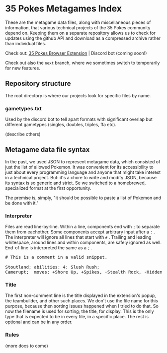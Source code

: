 # 35 Pokes Metagames Index

These are the metagame data files, along with miscellaneous pieces of information, that various technical projects of the 35 Pokes community depend on. Keeping them on a separate repository allows us to check for updates using the github API and download as a compressed archive rather than individual files.

Check out: [35 Pokes Browser Extension](https://github.com/swordfishtr/35PokesIndex) | Discord bot (coming soon!)

Check out also the `next` branch, where we sometimes switch to temporarily for new features.

## Repository structure

The root directory is where our projects look for specific files by name.

### gametypes.txt

Used by the discord bot to tell apart formats with significant overlap but different gametypes (singles, doubles, triples, ffa etc).

(describe others)

## Metagame data file syntax

In the past, we used JSON to represent metagame data, which consisted of just the list of allowed Pokemon. It was convenient for its accessibility to just about every programming language and anyone that might take interest in a technical project. But: it's a chore to write and modify JSON, because its syntax is so generic and strict. Se we switched to a homebrewed, specialized format at the first opportunity.

The premise is, simply, "it should be possible to paste a list of Pokemon and be done with it."

### Interpreter

Files are read line-by-line. Within a line, components end with `;` to separate them from eachother. Some components accept arbitrary input after a `:` . The interpreter will ignore all lines that start with `#` . Trailing and leading whitespace, around lines and within components, are safely ignored as well. End-of-line is interpreted the same as a `;` .

<pre>
# This is a comment in a valid snippet.

Stoutland; abilities: 4: Slush Rush;
Camerupt;  moves: +Shore Up, +Spikes, -Stealth Rock, -Hidden Power;
</pre>

### Title

The first non-comment line is the title displayed in the extension's popup, the teambuilder, and other such places. We don't use the file name for this purpose, because then sorting issues happened when I tried to do that. So now the filename is used for sorting; the title, for display. This is the only type that is expected to be in every file, in a specific place. The rest is optional and can be in any order.

### Rules

(more docs to come)
